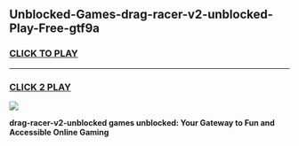 
## Unblocked-Games-drag-racer-v2-unblocked-Play-Free-gtf9a
<h3>
<a href="https://premium76.site?title=drag-racer-v2-unblocked&ref=22A">CLICK TO PLAY</a></h3>
<hr>

<h3>
<a href="https://premium76.site?title=drag-racer-v2-unblocked&ref=22A">CLICK 2 PLAY</a>
  
</h3>

<a href="https://premium76.site?title=drag-racer-v2-unblocked&ref=22A"><img src="https://clearcache.store/games.png"></a>


**drag-racer-v2-unblocked games unblocked: Your Gateway to Fun and Accessible Online Gaming**
